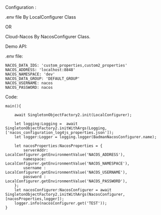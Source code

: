 

Configuration :

.env file By LocalConfigurer Class

OR

Cloud-Nacos  By NacosConfigurer Class.





Demo API:

.env file:

    NACOS_DATA_IDS: 'custom_properties,custom2_properties'
    NACOS_ADDRESS: 'localhost:8848'
    NACOS_NAMESPACE: 'dev'
    NACOS_DATA_GROUP: 'DEFAULT_GROUP'
    NACOS_USERNAME: nacos
    NACOS_PASSWORD: nacos



Code:

    main(){

        await SingletonObjectFactory2.init(LocalConfigurer);

        let logging:Logging =  await SingletonObjectFactory2.initWithArgs(Logging,['nacos_configuration_log4js_properties.json']);
        let logger:Logger = logging.logger(BadmanNacosConfigurer.name);

        let nacosProperties:NacosProperties = {
            serverAddr: LocalConfigurer.getEnvironmentValue('NACOS_ADDRESS'),
            namespace: LocalConfigurer.getEnvironmentValue('NACOS_NAMESPACE'),
            username : LocalConfigurer.getEnvironmentValue('NACOS_USERNAME'),
            password : LocalConfigurer.getEnvironmentValue('NACOS_PASSWORD'),
        };
        let nacosConfigurer:NacosConfigurer = await SingletonObjectFactory2.initWithArgs(NacosConfigurer,[nacosProperties,logger]);
        logger.info(nacosConfigurer.get('TEST'));
    }